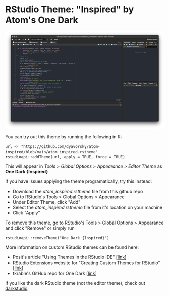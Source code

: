 # RStudio Theme: "Inspired" by Atom's One Dark

![Image of theme as applied to source code for R's lm() function](atom-inspired.png)


You can try out this theme by running the following in R:

```{r}
url <- "https://github.com/dyavorsky/atom-inspired/blob/main/atom_inspired.rstheme"
rstudioapi::addTheme(url, apply = TRUE, force = TRUE)
```

This will appear in *Tools \> Global Options \> Appearance \> Editor Theme* as **One Dark {Inspired}**

If you have issues applying the theme programatically, try this instead:

 - Download the *atom_inspired.rstheme* file from this github repo
 - Go to RStudio's Tools > Global Options > Appearance
 - Under Editor Theme, click "Add"
 - Select the *atom_inspired.rstheme* file from it's location on your machine
 - Click "Apply"

To remove this theme, go to RStudio's Tools > Global Options > Appearance and click "Remove" or simply run

```{r}
rstudioapi::removeTheme("One Dark {Inspired}")
```

More information on custom RStudio themes can be found here:

-   Posit's article "Using Themes in the RStudio IDE" [[link](https://support.posit.co/hc/en-us/articles/115011846747-Using-Themes-in-the-RStudio-IDE)]
-   RStudio Extensions website for "Creating Custom Themes for RStudio" [[link](https://rstudio.github.io/rstudio-extensions/rstudio-theme-creation.html)]
-   tkrable's GitHub repo for One Dark [[link](https://github.com/tkrabel/rstudio_atom_theme)]


If you like the dark RStudio theme (not the editor theme), check out [darkstudio](https://github.com/rileytwo/darkstudio)
